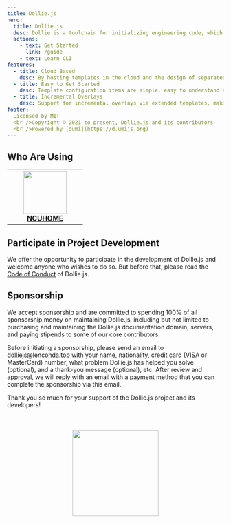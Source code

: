 ```yaml
---
title: Dollie.js
hero:
  title: Dollie.js
  desc: Dollie is a toolchain for initializing engineering code, which helps you build mature engineering solutions.
  actions:
    - text: Get Started
      link: /guide
    - text: Learn CLI
features:
  - title: Cloud Based
    desc: By hosting templates in the cloud and the design of separated templates and generators, the flexibility of upgrading and iterating templates is greatly enhanced
  - title: Easy to Get Started
    desc: Template configuration items are simple, easy to understand and take a short learning time to get started; write little or no code can create scaffolding quickly
  - title: Incremental Overlays
    desc: Support for incremental overlays via extended templates, making customization and selection of template technology stack easier and faster
footer:
  Licensed by MIT
  <br />Copyright © 2021 to present, Dollie.js and its contributors
  <br />Powered by [dumi](https://d.umijs.org)
---
```


## Who Are Using

<table>
  <tr>
    <td width="160" align="center">
      <a target="_blank" href="https://team.ncuos.com">
        <img width="100" src="https://lenconda.top/18623963.png" />
        <br />
        <strong>NCUHOME</strong>
      </a>
    </td>
</table>

## Participate in Project Development

We offer the opportunity to participate in the development of Dollie.js and welcome anyone who wishes to do so. But before that, please read the [Code of Conduct](https://github.com/dolliejs/dollie/blob/master/CODE_OF_CONDUCT.md) of Dollie.js.

## Sponsorship

We accept sponsorship and are committed to spending 100% of all sponsorship money on maintaining Dollie.js, including but not limited to purchasing and maintaining the Dollie.js documentation domain, servers, and paying stipends to some of our core contributors.

Before initiating a sponsorship, please send an email to dolliejs@lenconda.top with your name, nationality, credit card (VISA or MasterCard) number, what problem Dollie.js has helped you solve (optional), and a thank-you message (optional), etc. After review and approval, we will reply with an email with a payment method that you can complete the sponsorship via this email.

Thank you so much for your support of the Dollie.js project and its developers!

<img
  width="200"
  style="display: block; margin: 50px auto;"
  src="//cdn.jsdelivr.net/gh/dolliejs/dollie@master/artworks/banner_horizontal.svg"
/>
